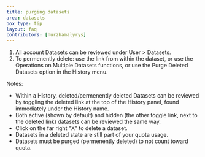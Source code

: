 ```yaml
---
title: purging datasets
area: datasets     
box_type: tip        
layout: faq        
contributors: [nurzhamalyrys] 
---
```


1. All account Datasets can be reviewed under User > Datasets.
2. To permenently delete: use the link from within the dataset, or use the Operations on Multiple Datasets functions, or use the Purge Deleted Datasets option in the History menu.

Notes:
- Within a History, deleted/permenently deleted Datasets can be reviewed by toggling the deleted link at the top of the History panel, found immediately under the History name.
- Both active (shown by default) and hidden (the other toggle link, next to the deleted link) datasets can be reviewed the same way.
- Click on the far right "X" to delete a dataset.
- Datasets in a deleted state are still part of your quota usage.
- Datasets must be purged (permenently deleted) to not count toward quota.

